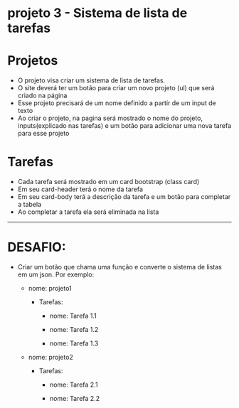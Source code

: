 # projeto 3 - Sistema de lista de tarefas

# Projetos
* O projeto visa criar um sistema de lista de tarefas. 
* O site deverá ter um botão para criar um novo projeto (ul) que será criado na página
* Esse projeto precisará de um nome definido a partir de um input de texto
* Ao criar o projeto, na pagina será mostrado o nome do projeto, inputs(explicado nas tarefas) e um botão para adicionar uma nova tarefa para esse projeto

# Tarefas  
* Cada tarefa será mostrado em um card bootstrap (class card)
* Em seu card-header terá o nome da tarefa
* Em seu card-body terá a descrição da tarefa e um botão para completar a tabela
* Ao completar a tarefa ela será eliminada na lista 

--- 
# DESAFIO: 
* Criar um botão que chama uma função e converte o sistema de listas em um json. Por exemplo:
	* nome: projeto1

		* Tarefas:
 
			* nome: Tarefa 1.1

			* nome: Tarefa 1.2

			* nome: Tarefa 1.3


	* nome: projeto2

		* Tarefas:
 
			* nome: Tarefa 2.1

			* nome: Tarefa 2.2
